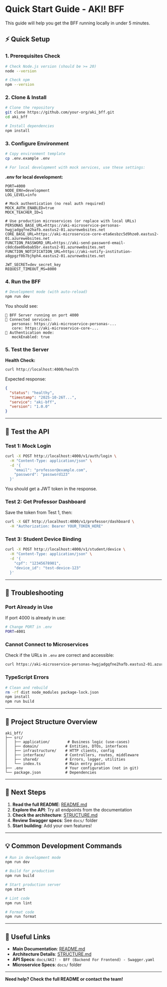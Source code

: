 # Quick Start Guide - AKI! BFF

This guide will help you get the BFF running locally in under 5 minutes.

## ⚡ Quick Setup

### 1. Prerequisites Check

```bash
# Check Node.js version (should be >= 20)
node --version

# Check npm
npm --version
```

### 2. Clone & Install

```bash
# Clone the repository
git clone https://github.com/your-org/aki_bff.git
cd aki_bff

# Install dependencies
npm install
```

### 3. Configure Environment

```bash
# Copy environment template
cp .env.example .env

# For local development with mock services, use these settings:
```

**.env for local development:**
```env
PORT=4000
NODE_ENV=development
LOG_LEVEL=info

# Mock authentication (no real auth required)
MOCK_AUTH_ENABLED=true
MOCK_TEACHER_ID=1

# Use production microservices (or replace with local URLs)
PERSONAS_BASE_URL=https://aki-microservice-personas-hwgjadgqfne2hafb.eastus2-01.azurewebsites.net
CORE_BASE_URL=https://aki-microservice-core-eta6esbzc5d9hze0.eastus2-01.azurewebsites.net
FUNCTION_PASSWORD_URL=https://aki-send-password-email-c8dcdae0bebab5br.eastus2-01.azurewebsites.net
FUNCTION_NOTIFICATION_URL=https://aki-notify-institution-a8gpgzf0b7bjhph4.eastus2-01.azurewebsites.net

JWT_SECRET=dev_secret_key
REQUEST_TIMEOUT_MS=8000
```

### 4. Run the BFF

```bash
# Development mode (with auto-reload)
npm run dev
```

You should see:
```
🚀 BFF Server running on port 4000
📡 Connected services:
   personas: https://aki-microservice-personas-...
   core: https://aki-microservice-core-...
🔐 Authentication mode:
   mockEnabled: true
```

### 5. Test the Server

**Health Check:**
```bash
curl http://localhost:4000/health
```

Expected response:
```json
{
  "status": "healthy",
  "timestamp": "2025-10-26T...",
  "service": "aki-bff",
  "version": "1.0.0"
}
```

---

## 🧪 Test the API

### Test 1: Mock Login

```bash
curl -X POST http://localhost:4000/v1/auth/login \
  -H "Content-Type: application/json" \
  -d '{
    "email": "professor@example.com",
    "password": "password123"
  }'
```

You should get a JWT token in the response.

### Test 2: Get Professor Dashboard

Save the token from Test 1, then:

```bash
curl -X GET http://localhost:4000/v1/professor/dashboard \
  -H "Authorization: Bearer YOUR_TOKEN_HERE"
```

### Test 3: Student Device Binding

```bash
curl -X POST http://localhost:4000/v1/student/device \
  -H "Content-Type: application/json" \
  -d '{
    "cpf": "12345678901",
    "device_id": "test-device-123"
  }'
```

---

## 🐛 Troubleshooting

### Port Already in Use

If port 4000 is already in use:
```bash
# Change PORT in .env
PORT=4001
```

### Cannot Connect to Microservices

Check if the URLs in `.env` are correct and accessible:
```bash
curl https://aki-microservice-personas-hwgjadgqfne2hafb.eastus2-01.azurewebsites.net/health
```

### TypeScript Errors

```bash
# Clean and rebuild
rm -rf dist node_modules package-lock.json
npm install
npm run build
```

---

## 📂 Project Structure Overview

```
aki_bff/
├── src/
│   ├── application/        # Business logic (use-cases)
│   ├── domain/            # Entities, DTOs, interfaces
│   ├── infrastructure/    # HTTP clients, config
│   ├── interface/         # Controllers, routes, middleware
│   ├── shared/            # Errors, logger, utilities
│   └── index.ts           # Main entry point
├── .env                   # Your configuration (not in git)
└── package.json           # Dependencies
```

---

## 🚀 Next Steps

1. **Read the full README**: [README.md](README.md)
2. **Explore the API**: Try all endpoints from the documentation
3. **Check the architecture**: [STRUCTURE.md](STRUCTURE.md)
4. **Review Swagger specs**: See `docs/` folder
5. **Start building**: Add your own features!

---

## 💡 Common Development Commands

```bash
# Run in development mode
npm run dev

# Build for production
npm run build

# Start production server
npm start

# Lint code
npm run lint

# Format code
npm run format
```

---

## 🔗 Useful Links

- **Main Documentation**: [README.md](README.md)
- **Architecture Details**: [STRUCTURE.md](STRUCTURE.md)
- **API Specs**: `docs/AKI! - BFF (Backend For Frontend) - Swagger.yaml`
- **Microservice Specs**: `docs/` folder

---

**Need help? Check the full README or contact the team!**
